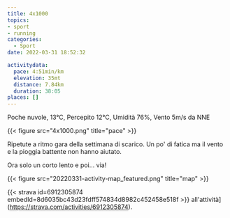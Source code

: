 ```yaml
---
title: 4x1000
topics:
- sport
- running
categories: 
  - Sport
date: 2022-03-31 18:52:32

activitydata:
  pace: 4:51min/km
  elevation: 35mt
  distance: 7.84km
  duration: 38:05
places: []
---
```


Poche nuvole, 13°C, Percepito 12°C, Umidità 76%, Vento 5m/s da NNE

{{< figure src="4x1000.png" title="pace" >}}

Ripetute a ritmo gara della settimana di scarico. Un po' di fatica ma il vento e la pioggia battente non hanno aiutato.

Ora solo un corto lento e poi... via!

<!--more-->

{{<  figure src="20220331-activity-map_featured.png" title="map" >}}

{{< strava id=6912305874 embedId=8d6035bc43d23fdff574834d8982c452458e518f >}} all'attività](https://strava.com/activities/6912305874).
